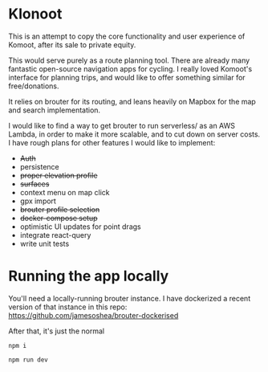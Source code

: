 # Klonoot

This is an attempt to copy the core functionality and user experience of Komoot, after its sale to private equity.

This would serve purely as a route planning tool. There are already many fantastic open-source navigation apps for cycling. I really loved Komoot's interface for planning trips, and would like to offer something similar for free/donations.

It relies on brouter for its routing, and leans heavily on Mapbox for the map and search implementation.

I would like to find a way to get brouter to run serverless/ as an AWS Lambda, in order to make it more scalable, and to cut down on server costs. I have rough plans for other features I would like to implement:

- ~~Auth~~
- persistence
- ~~proper elevation profile~~
- ~~surfaces~~
- context menu on map click
- gpx import
- ~~brouter profile selection~~
- ~~docker-compose setup~~
- optimistic UI updates for point drags
- integrate react-query
- write unit tests

# Running the app locally

You'll need a locally-running brouter instance. I have dockerized a recent version of that instance in this repo: https://github.com/jamesoshea/brouter-dockerised

After that, it's just the normal

`npm i`

`npm run dev`
